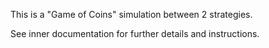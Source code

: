 This is a "Game of Coins" simulation between 2 strategies.

See inner documentation for further details and instructions.
